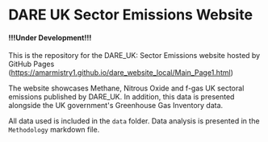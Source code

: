 # DARE UK Sector Emissions Website

#### !!!Under Development!!!

This is the repository for the DARE_UK: Sector Emissions website hosted by GitHub Pages (https://amarmistry1.github.io/dare_website_local/Main_Page1.html)

The website showcases Methane, Nitrous Oxide and f-gas UK sectoral emissions published by DARE_UK. In addition, this data is presented alongside the UK government's Greenhouse Gas Inventory data. 

All data used is included in the `data` folder. Data analysis is presented in the `Methodology` markdown file.

